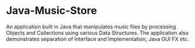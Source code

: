 # Java-Music-Store
An application built in Java that manipulates music files by processing Objects and Collections using various Data Structures. The application also demonstrates separation of Interface and Implementation, Java GUI FX etc.
